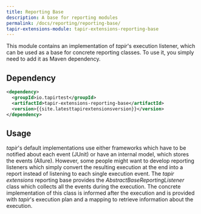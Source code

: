 ```yaml
---
title: Reporting Base
description: A base for reporting modules
permalink: /docs/reporting/reporting-base/
tapir-extensions-module: tapir-extensions-reporting-base
---
```


This module contains an implementation of *tapir*'s execution listener, which can be used as a base for concrete reporting classes. To use it, you simply need to add it as Maven dependency.

## Dependency

``` xml
<dependency>
  <groupId>io.tapirtest</groupId>
  <artifactId>tapir-extensions-reporting-base</artifactId>
  <version>{{site.latesttapirextensionsversion}}</version>
</dependency>
```

## Usage

*tapir*'s default implementations use either frameworks which have to be notified about each event (JUnit) or have an internal model, which stores the events (Allure). However, some people might want to develop reporting listeners which simply convert the resulting execution at the end into a report instead of listening to each single execution event. The *tapir extensions* reporting base provides the *AbstractBaseReportingListener* class which collects all the events during the execution. The concrete implementation of this class is informed after the execution and is provided with *tapir*'s execution plan and a mapping to retrieve information about the execution.
